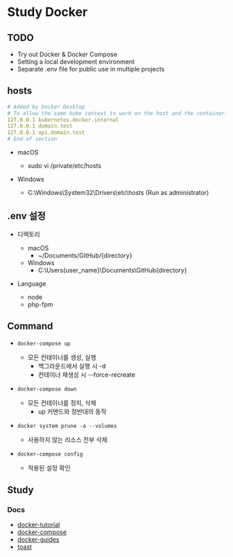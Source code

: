# Study Docker

## TODO

- Try out Docker & Docker Compose
- Setting a local development environment
- Separate .env file for public use in multiple projects

## hosts

```yaml
# Added by Docker Desktop
# To allow the same kube context to work on the host and the container:
127.0.0.1 kubernetes.docker.internal
127.0.0.1 domain.test
127.0.0.1 api.domain.test
# End of section
```

- macOS
    - sudo vi /private/etc/hosts

- Windows
    - C:\Windows\System32\Drivers\etc\hosts (Run as administrator)

## .env 설정

- 디렉토리
    - macOS
        - ~/Documents/GitHub/{directory}
    - Windows
        - C:\Users\{user_name}\Documents\GitHub\{directory}

- Language
    - node
    - php-fpm

## Command

- ``` docker-compose up ```
    - 모든 컨테이너를 생성, 실행
        - 백그라운드에서 실행 시 -d
        - 컨테이너 재생성 시 --force-recreate

- ``` docker-compose down ```
    - 모든 컨테이너를 정지, 삭제
        - up 커맨드와 정반대의 동작

- ``` docker system prune -a --volumes ```
    - 사용하지 않는 리소스 전부 삭제

- ``` docker-compose config ```
    - 적용된 설정 확인

## Study

### Docs

- [docker-tutorial](https://docs.microsoft.com/ko-kr/visualstudio/docker/tutorials/docker-tutorial)
- [docker-compose](https://docs.microsoft.com/ko-kr/visualstudio/docker/tutorials/use-docker-compose)
- [docker-guides](https://docs.docker.com/get-started/overview/)
- [toast](https://meetup.toast.com/posts/277)
